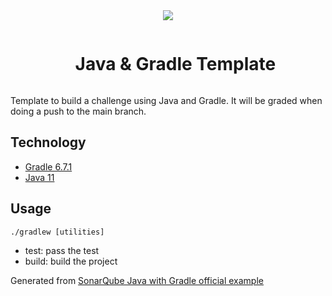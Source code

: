 <div align="center">
  <img align="center"  width="auto" height="auto" src="https://nuwe.io/images/Group-3-3.png" />
  <br/>

  <div id="user-content-toc">
    <ul>
      <summary><h1 style="display: inline-block;">Java & Gradle Template</h1></summary>
    </ul>
  </div>
</div>

Template to build a challenge using Java and Gradle. It will be graded when doing a push to the main branch.

## Technology
- [Gradle 6.7.1](https://docs.gradle.org/6.7.1/release-notes.html)
- [Java 11](https://www.oracle.com/es/java/technologies/javase/jdk11-archive-downloads.html)

## Usage
`./gradlew [utilities]`
- test: pass the test
- build: build the project

Generated from [SonarQube Java with Gradle official example](https://github.com/SonarSource/sonar-scanning-examples/tree/master/sonarqube-scanner-gradle/gradle-basic)
